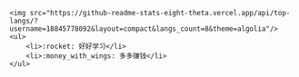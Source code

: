     <img src="https://github-readme-stats-eight-theta.vercel.app/api/top-langs/?username=18845778092&layout=compact&langs_count=8&theme=algolia"/>
    <ul>
        <li>:rocket: 好好学习</li>
        <li>:money_with_wings: 多多赚钱</li>
    </ul>
